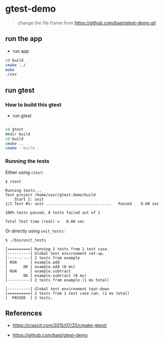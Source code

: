 
# gtest-demo

> change the file frame from https://github.com/bast/gtest-demo.git


## run the app

- run app
```bash
cd build
cmake ../
make
./xxx

```

## run gtest

### How to build this gtest

- run gtest
```bash

cd gtest
mkdir build
cd build
cmake ..
cmake --build .
```


### Running the tests

Either using `ctest`:
```
$ ctest

Running tests...
Test project /home/user/gtest-demo/build
    Start 1: unit
1/1 Test #1: unit .............................   Passed    0.00 sec

100% tests passed, 0 tests failed out of 1

Total Test time (real) =   0.00 sec
```

Or directly using `unit_tests`:
```
$ ./bin/unit_tests

[==========] Running 2 tests from 1 test case.
[----------] Global test environment set-up.
[----------] 2 tests from example
[ RUN      ] example.add
[       OK ] example.add (0 ms)
[ RUN      ] example.subtract
[       OK ] example.subtract (0 ms)
[----------] 2 tests from example (1 ms total)

[----------] Global test environment tear-down
[==========] 2 tests from 1 test case ran. (1 ms total)
[  PASSED  ] 2 tests.

```




## References

- https://crascit.com/2015/07/25/cmake-gtest/

- https://github.com/bast/gtest-demo
